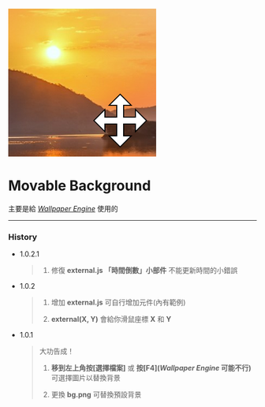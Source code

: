 ![Movable Background](resources/preview.png "Movable Background")
# Movable Background
主要是給 *[Wallpaper Engine](https://store.steampowered.com/app/431960/Wallpaper_Engine/ "「Wallpaper Engine」 Official")* 使用的
***
### History
* 1.0.2.1
  > 1. 修復 **external.js 「時間倒數」小部件** 不能更新時間的小錯誤
* 1.0.2
  > 1. 增加 **external.js** 可自行增加元件(內有範例)
  >
  > 2. **external(X, Y)** 會給你滑鼠座標 **X** 和 **Y**
* 1.0.1
  > 大功告成！
  >
  > 1. **移到左上角按[選擇檔案]** 或 **按[F4](*Wallpaper Engine* 可能不行)** 可選擇圖片以替換背景
  >
  > 2. 更換 **bg.png** 可替換預設背景
